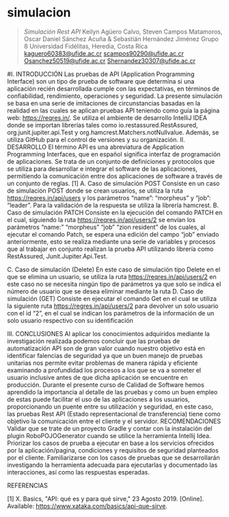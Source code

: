 # simulacion

>*Simulación Rest API*
Keilyn Agüero Calvo, Steven Campos Matamoros, Oscar Daniel Sánchez Acuña & Sebastián Hernández Jiménez
Grupo 8
Universidad Fidélitas, Heredia, Costa Rica
kaguero60383@ufide.ac.cr scampos90290@ufide.ac.cr 
Osanchez50519@ufide.ac.cr 
Shernandez30307@ufide.ac.cr


 
#I.	INTRODUCCIÓN
Las pruebas de API (Application Programming Interface) son un tipo de prueba de software que determina si una aplicación recién desarrollada cumple con las expectativas, en términos de confiabilidad, rendimiento, operaciones y seguridad. La presente simulación se basa en una serie de imitaciones de circunstancias basadas en la realidad en las cuales se aplican pruebas API teniendo como guía la página web: https://reqres.in/. Se utiliza el ambiente de desarrollo IntelliJ IDEA donde se importan librerías tales como io.restassured.RestAssured, org.junit.jupiter.api.Test y org.hamcrest.Matchers.notNullvalue. Además, se utiliza GitHub para el control de versiones y su organización.
II.	DESARROLLO
El término API es una abreviatura de Application Programming Interfaces, que en español significa interfaz de programación de aplicaciones. Se trata de un conjunto de definiciones y protocolos que se utiliza para desarrollar e integrar el software de las aplicaciones, permitiendo la comunicación entre dos aplicaciones de software a través de un conjunto de reglas. [1]
A.	Caso de simulación POST
Consiste en un caso de simulación POST donde se crean usuarios, se utiliza la ruta https://reqres.in/api/users y los parámetros “name”: “morpheus” y “job”: “leader”. Para la validación de la respuesta se utiliza la librería hamcrest.
B.	Caso de simulación PATCH
 Consiste en la ejecución del comando PATCH en el cual, siguiendo la ruta https://reqres.in/api/users/2 se envían los 		parámetros “name:” “morpheus” “job” “zion resident” de los cuales, al ejecutar el comando Patch, se espera una edición 	          del campo “job” enviado anteriormente, esto se realiza mediante una serie de variables y procesos que al trabajar en conjunto realizan la prueba API utilizando librería como RestAssured, Junit.Jupiter.Api.Test.

C.	Caso de simulación (Delete)
En este caso de simulación tipo Delete en el que se elimina un usuario, se utiliza la ruta  https://reqres.in/api/users/2  en este caso no se necesita ningún tipo de parámetros ya que solo se indica el número de usuario que se desea eliminar mediante la ruta 
D.	Caso de simulación (GET)
Consiste en ejecutar el comando Get en el cual se utiliza la siguiente ruta https://regres.in/api/users/2 para devolver un solo usuario con el id “2”, en el cual se indican los parámetros de la información de un solo usuario respectivo con su identificación 

 

III.	CONCLUSIONES
Al aplicar los conocimientos adquiridos mediante la investigación realizada podemos concluir que las pruebas de automatización API son de gran valor cuando nuestro objetivo está en identificar falencias de seguridad ya que un buen manejo de pruebas unitarias nos permite evitar problemas de manera rápida y eficiente examinando a profundidad los procesos a los que se va a someter el usuario inclusive antes de que dicha aplicación se encuentre en producción. Durante el presente curso de Calidad de Software hemos aprendido la importancia al detalle de las pruebas y como un buen empleo de estas puede facilitar el uso de las aplicaciones a los usuarios, proporcionando un puente entre su utilización y seguridad, en este caso, las pruebas Rest API (Estado representacional de transferencia) tiene como objetivo la comunicación entre el cliente y el servidor.
RECOMENDACIONES
Validar que se trate de un proyecto Gradle y contar con la instalación del plugin RoboPOJOGenerator cuando se utilice la         herramienta Intellij Idea. 
Priorizar los casos de prueba a ejecutar en base a los servicios ofrecidos por la aplicación/pagina, condiciones y requisitos de seguridad planteados por el cliente. 
Familiarizarse con los casos de pruebas que se desarrollarán investigando la herramienta adecuada para ejecutarlas y documentado las interacciones, así como las respuestas esperadas. 

REFERENCIAS

[1] 	X. Basics, "API: qué es y para qué sirve," 23 Agosto 2019. [Online]. Available: https://www.xataka.com/basics/api-que-sirve.


